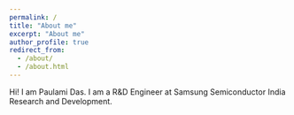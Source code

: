 ```yaml
---
permalink: /
title: "About me"
excerpt: "About me"
author_profile: true
redirect_from: 
  - /about/
  - /about.html
---
```


Hi! I am Paulami Das. I am a R&D Engineer at Samsung Semiconductor India Research and Development. 

<!--Add some more content here :)  
Currently under maintenance -->  
